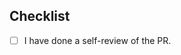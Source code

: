 <!--
Description goes here.
No need to add a description if your commit messages are already good.
Remember to link issues if the PR will close an issue.
-->

## Checklist

- [ ] I have done a self-review of the PR.
